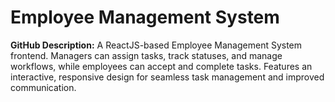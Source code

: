 # Employee Management System
**GitHub Description:**   A ReactJS-based Employee Management System frontend. Managers can assign tasks, track statuses, and manage workflows, while employees can accept and complete tasks. Features an interactive, responsive design for seamless task management and improved communication.

